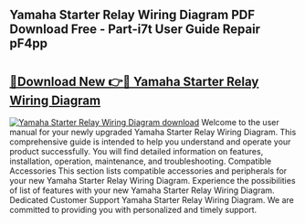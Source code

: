 ## Yamaha Starter Relay Wiring Diagram PDF Download Free - Part-i7t User Guide Repair pF4pp

# <h2><a href="http://dfid8nn.blite.top/?on=Yamaha+Starter+Relay+Wiring+Diagram">🔗Download New 👉🔴 Yamaha Starter Relay Wiring Diagram</a></h2>

[![Yamaha Starter Relay Wiring Diagram download](https://i.imgur.com/lujVjoI.png)](http://dfid8nn.blite.top/?on=Yamaha+Starter+Relay+Wiring+Diagram)
Welcome to the user manual for your newly upgraded Yamaha Starter Relay Wiring Diagram. This comprehensive guide is intended to help you understand and operate your product successfully. You will find detailed information on features, installation, operation, maintenance, and troubleshooting. Compatible Accessories This section lists compatible accessories and peripherals for your new Yamaha Starter Relay Wiring Diagram. Experience the possibilities of list of features with your new Yamaha Starter Relay Wiring Diagram. Dedicated Customer Support Yamaha Starter Relay Wiring Diagram. We are committed to providing you with personalized and timely support.
